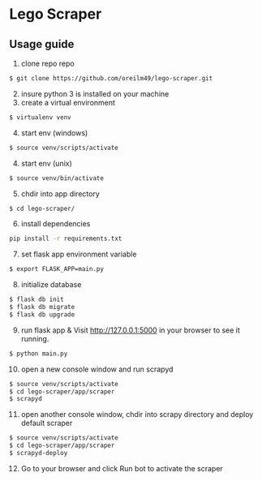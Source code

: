 # Lego Scraper

## Usage guide
1. clone repo repo
```sh
$ git clone https://github.com/oreilm49/lego-scraper.git
```
2. insure python 3 is installed on your machine
3. create a virtual environment
```sh
$ virtualenv venv
```
4. start env (windows)
```sh
$ source venv/scripts/activate
```
4. start env (unix)
```sh
$ source venv/bin/activate
```
5. chdir into app directory
```sh
$ cd lego-scraper/
```
6. install dependencies
```sh
pip install -r requirements.txt
```
7. set flask app environment variable
```sh
$ export FLASK_APP=main.py
```
8. initialize database
```sh
$ flask db init
$ flask db migrate
$ flask db upgrade
```
9. run flask app & Visit http://127.0.0.1:5000 in your browser to see it running.
```sh
$ python main.py
```

10. open a new console window and run scrapyd
```sh
$ source venv/scripts/activate
$ cd lego-scraper/app/scraper
$ scrapyd
```
11. open another console window, chdir into scrapy directory and deploy default scraper
```sh
$ source venv/scripts/activate
$ cd lego-scraper/app/scraper
$ scrapyd-deploy
```
12. Go to your browser and click Run bot to activate the scraper